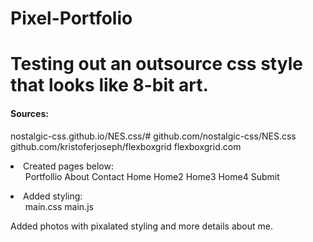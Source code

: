 # Pixel-Portfolio
<body>
<h1>Testing out an outsource css style that looks like 8-bit art.</h1>

<h4>Sources:</h4>
<p>
nostalgic-css.github.io/NES.css/#
github.com/nostalgic-css/NES.css
github.com/kristoferjoseph/flexboxgrid
flexboxgrid.com
</p>

<li>Created pages below:  
  <ul>
    Portfollio
    About
    Contact
    Home
    Home2
    Home3
    Home4
    Submit
  </ul>  
</li>

<li>Added styling:
  <ul>
    main.css
    main.js
  </ul>
</li>

<p>
Added photos with pixalated styling and more details about me.
</p>

</body>
